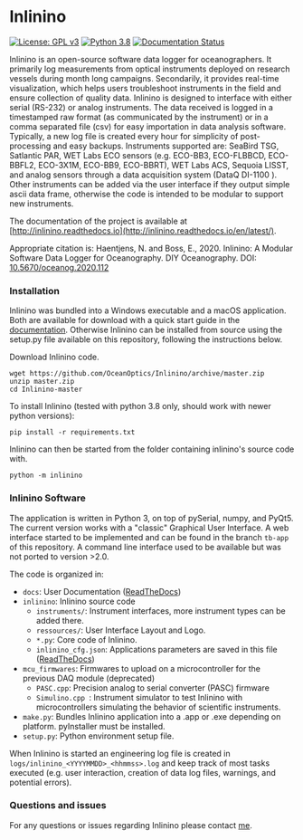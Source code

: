 Inlinino
========
[![License: GPL v3](https://img.shields.io/badge/License-GPLv3-blue.svg)](https://www.gnu.org/licenses/gpl-3.0)
[![Python 3.8](https://img.shields.io/badge/Python-3.8-blue.svg)](https://www.python.org/downloads/)
[![Documentation Status](https://readthedocs.org/projects/inlinino/badge/?version=latest)](https://inlinino.readthedocs.io/en/latest/?badge=latest)

Inlinino is an open-source software data logger for oceanographers. It primarily log measurements from optical instruments deployed on research vessels during month long campaigns. Secondarily, it  provides real-time visualization, which helps users troubleshoot instruments in the field and ensure collection of quality data. Inlinino is designed to interface with either serial (RS-232) or analog instruments. The data received is logged in a timestamped raw format (as communicated by the instrument) or in a comma separated file (csv) for easy importation in data analysis software. Typically, a new log file is created every hour for simplicity of post-processing and easy backups. Instruments supported are: SeaBird TSG, Satlantic PAR, WET Labs ECO sensors (e.g. ECO-BB3, ECO-FLBBCD, ECO-BBFL2, ECO-3X1M, ECO-BB9, ECO-BBRT), WET Labs ACS, Sequoia LISST, and analog sensors through a data acquisition system (DataQ DI-1100 ). Other instruments can be added via the user interface if they output simple ascii data frame, otherwise the code is intended to be modular to support new instruments. 
     
The documentation of the project is available at [http://inlinino.readthedocs.io](http://inlinino.readthedocs.io/en/latest/).

Appropriate citation is:
Haentjens, N. and Boss, E., 2020. Inlinino: A Modular Software Data Logger for Oceanography. DIY Oceanography. DOI: [10.5670/oceanog.2020.112](https://doi.org/10.5670/oceanog.2020.112)


### Installation
Inlinino was bundled into a Windows executable and a macOS application. Both are available for download with a quick start guide in the [documentation](https://inlinino.readthedocs.io/en/latest/quick_start.html). Otherwise Inlinino can be installed from source using the setup.py file available on this repository, following the instructions below.

Download Inlinino code.
 
    wget https://github.com/OceanOptics/Inlinino/archive/master.zip
    unzip master.zip
    cd Inlinino-master
 
To install Inlinino (tested with python 3.8 only, should work with newer python versions):

    pip install -r requirements.txt

Inlinino can then be started from the folder containing inlinino's source code with.

    python -m inlinino

### Inlinino Software
The application is written in Python 3, on top of pySerial, numpy, and PyQt5. The current version works with a "classic" Graphical User Interface. A web interface started to be implemented and can be found in the branch `tb-app` of this repository. A command line interface used to be available but was not ported to version >2.0.

The code is organized in:
  + `docs`: User Documentation ([ReadTheDocs](https://inlinino.readthedocs.io/))
  + `inlinino`: Inlinino source code
    - `instruments/`:  Instrument interfaces, more instrument types can be added there.
    - `ressources/`: User Interface Layout and Logo.
    - `*.py`: Core code of Inlinino.
    - `inlinino_cfg.json`: Applications parameters are saved in this file ([ReadTheDocs](https://inlinino.readthedocs.io/en/latest/cfg.html))
  + `mcu_firmwares`: Firmwares to upload on a microcontroller for the previous DAQ module (deprecated)
    - `PASC.cpp`: Precision analog to serial converter (PASC) firmware
    - `Simulino.cpp `: Instrument simulator to test Inlinino with microcontrollers simulating the behavior of scientific instruments.
  + `make.py`: Bundles Inlinino application into a .app or .exe depending on platform. pyInstaller must be installed.
  + `setup.py`: Python environment setup file.

When Inlinino is started an engineering log file is created in `logs/inlinino_<YYYYMMDD>_<hhmmss>.log` and keep track of most tasks executed (e.g. user interaction, creation of data log files, warnings, and potential errors).

### Questions and issues
For any questions or issues regarding Inlinino please contact [me](mailto:nils.haentjens+inlinino@maine.edu).
